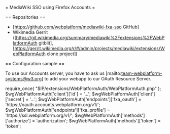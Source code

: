 = MediaWiki SSO using Firefox Accounts =

== Repositories ==

* [https://github.com/webplatform/mediawiki-fxa-sso GitHub]
* Wikimedia Gerrit ([https://git.wikimedia.org/summary/mediawiki%2Fextensions%2FWebPlatformAuth gitblit],  [https://gerrit.wikimedia.org/r/#/admin/projects/mediawiki/extensions/WebPlatformAuth clone project])

== Configuration sample ==

To use our Accounts server, you have to ask us [mailto:team-webplatform-systems@w3.org] to add your webapp to our OAuth Resource Server.

<syntaxhighlight>
require_once( "$IP/extensions/WebPlatformAuth/WebPlatformAuth.php" );
$wgWebPlatformAuth['client']['id']             = '...';
$wgWebPlatformAuth['client']['secret']         = '...';
$wgWebPlatformAuth['endpoints']['fxa_oauth']   = 'https://oauth.accounts.webplatform.org/v1/';
$wgWebPlatformAuth['endpoints']['fxa_profile'] = 'https://ssl.webplatform.org/v1/';
$wgWebPlatformAuth['methods']['authorize']     = 'authorization';
$wgWebPlatformAuth['methods']['token']         = 'token';
</syntaxhighlight>